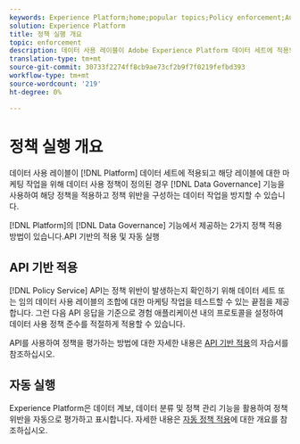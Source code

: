 ```yaml
---
keywords: Experience Platform;home;popular topics;Policy enforcement;Automatic enforcement;API-based enforcement;data governance
solution: Experience Platform
title: 정책 실행 개요
topic: enforcement
description: 데이터 사용 레이블이 Adobe Experience Platform 데이터 세트에 적용되었고 해당 레이블에 대한 마케팅 작업을 위해 데이터 사용 정책이 정의된 경우 데이터 거버넌스 기능을 사용하여 이러한 정책을 적용하고 정책 위반을 구성하는 데이터 작업을 방지할 수 있습니다. 플랫폼의 데이터 거버넌스 기능, API 기반의 적용 및 자동 실행으로 제공되는 두 가지 정책 실행 방법이 있습니다.
translation-type: tm+mt
source-git-commit: 30733f2274ff8cb9ae73cf2b9f7f0219fefbd393
workflow-type: tm+mt
source-wordcount: '219'
ht-degree: 0%

---
```



# 정책 실행 개요

데이터 사용 레이블이 [!DNL Platform] 데이터 세트에 적용되고 해당 레이블에 대한 마케팅 작업을 위해 데이터 사용 정책이 정의된 경우 [!DNL Data Governance] 기능을 사용하여 해당 정책을 적용하고 정책 위반을 구성하는 데이터 작업을 방지할 수 있습니다.

[!DNL Platform]의 [!DNL Data Governance] 기능에서 제공하는 2가지 정책 적용 방법이 있습니다.API 기반의 적용 및 자동 실행

## API 기반 적용

[!DNL Policy Service] API는 정책 위반이 발생하는지 확인하기 위해 데이터 세트 또는 임의 데이터 사용 레이블의 조합에 대한 마케팅 작업을 테스트할 수 있는 끝점을 제공합니다. 그런 다음 API 응답을 기준으로 경험 애플리케이션 내의 프로토콜을 설정하여 데이터 사용 정책 준수를 적절하게 적용할 수 있습니다.

API를 사용하여 정책을 평가하는 방법에 대한 자세한 내용은 [API 기반 적용](./api-enforcement.md)의 자습서를 참조하십시오.

## 자동 실행

Experience Platform은 데이터 계보, 데이터 분류 및 정책 관리 기능을 활용하여 정책 위반을 자동으로 평가하고 표시합니다. 자세한 내용은 [자동 정책 적용](./auto-enforcement.md)에 대한 개요를 참조하십시오.